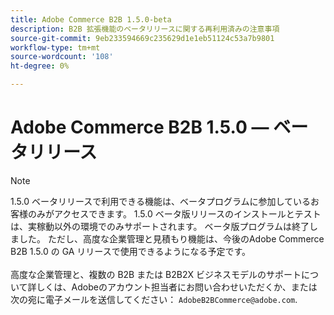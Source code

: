 ```yaml
---
title: Adobe Commerce B2B 1.5.0-beta
description: B2B 拡張機能のベータリリースに関する再利用済みの注意事項
source-git-commit: 9eb233594669c235629d1e1eb51124c53a7b9801
workflow-type: tm+mt
source-wordcount: '108'
ht-degree: 0%

---
```


# Adobe Commerce B2B 1.5.0 — ベータリリース

>[!NOTE]
>
>1.5.0 ベータリリースで利用できる機能は、ベータプログラムに参加しているお客様のみがアクセスできます。 1.5.0 ベータ版リリースのインストールとテストは、実稼動以外の環境でのみサポートされます。 ベータ版プログラムは終了しました。 ただし、高度な企業管理と見積もり機能は、今後のAdobe Commerce B2B 1.5.0 の GA リリースで使用できるようになる予定です。<br><br>高度な企業管理と、複数の B2B または B2B2X ビジネスモデルのサポートについて詳しくは、Adobeのアカウント担当者にお問い合わせいただくか、または次の宛に電子メールを送信してください： `AdobeB2BCommerce@adobe.com`.
